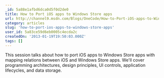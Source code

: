 ```yaml
---
_id: 5a88e1afbd6dca0d5f0d2de0
title: How to Port iOS apps to Windows Store apps
url: http://channel9.msdn.com/Blogs/OneCode/How-to-Port-iOS-apps-to-Windows-Store-apps
category: articles
slug: 'how-to-port-ios-apps-to-windows-store-apps'
user_id: 5a83ce59d6eb0005c4ecda2c
createdOn: '2013-01-19T19:50:03.000Z'
tags: []
---
```


This session talks about how to port iOS apps to Windows Store apps with mapping relations between iOS and Windows Store apps. We'll cover programming architectures, design principles, UI controls, application lifecycles, and data storage.
